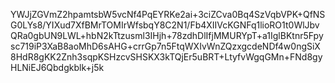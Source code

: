 YWJjZGVmZ2hpamtsbW5vcNf4PqEYRKe2ai+3ciZCva0Bq4SzVqbVPK+QfNSG0LYs8/YIXud7XfBMrTOMIrWfsbqY8C2N1/Fb4XIIVcKGNFq1lioRO1t0WlJbvQRa0gbUN9LWL+hbN2kTtzusml3IHjh+78zdhDlIfjMMURYpT+a1IglBKtnr5Fpysc719iP3XaB8aoMhD6sAHG+crrGp7n5FtqWXIvWnZQzxgcdeNDf4w0ngSiX8HdR8gKK2Znh3sqpKSHzcvSHSKX3kTQjEr5uBRT+LtyfvWgqGMn+FNd8gyHLNiEJ6Qbdgkblk+j5k